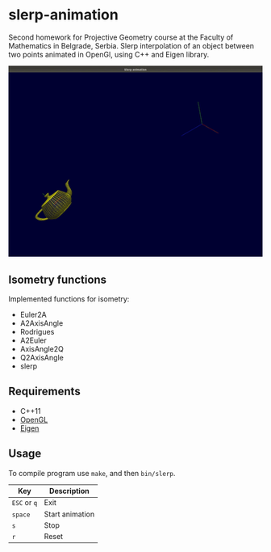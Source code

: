 # slerp-animation
Second homework for Projective Geometry course at the Faculty of Mathematics in Belgrade, Serbia. Slerp interpolation of an object between two points animated in OpenGl, using C++ and Eigen library.

![animation](https://raw.githubusercontent.com/daviddimic/slerp-animation/master/screenshots/slerp-animation.gif)

## Isometry functions

Implemented functions for isometry:
- Euler2A
- A2AxisAngle
- Rodrigues
- A2Euler
- AxisAngle2Q
- Q2AxisAngle
- slerp

## Requirements

- C++11
- [OpenGL](https://www.opengl.org/)
- [Eigen](http://eigen.tuxfamily.org/index.php?title=Main_Page)

## Usage
To compile program use `make`, and then `bin/slerp`.

|Key | Description |
|---|---|
|`ESC` or `q` | Exit |
|`space` | Start animation |
|`s` | Stop |
|`r` | Reset |
